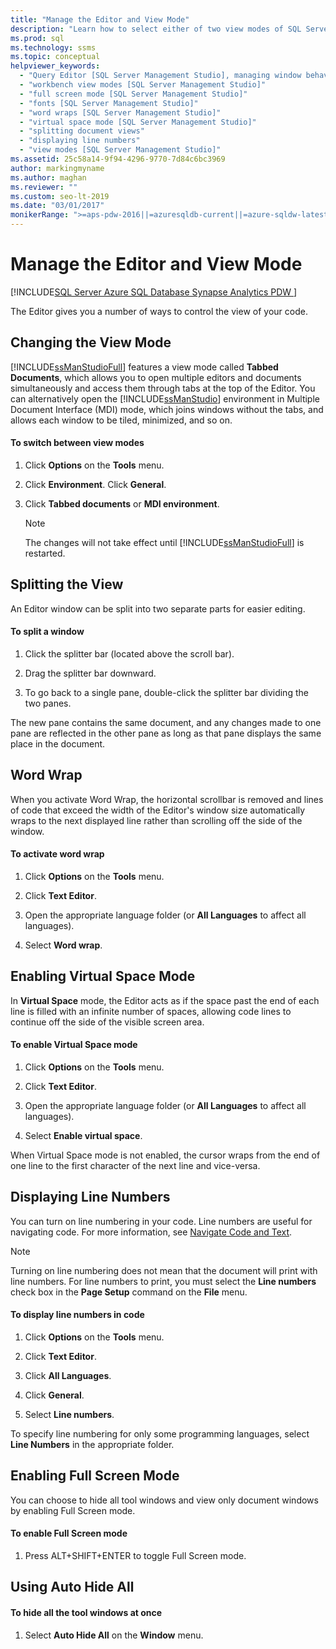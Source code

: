 ```yaml
---
title: "Manage the Editor and View Mode"
description: "Learn how to select either of two view modes of SQL Server Management Studio: Tabbed Documents mode and Multiple Document Interface mode. Learn also about split views, word wrap, Virtual Space mode, displaying line numbers, Full Screen mode, and Auto Hide All." 
ms.prod: sql
ms.technology: ssms
ms.topic: conceptual
helpviewer_keywords: 
  - "Query Editor [SQL Server Management Studio], managing window behavior"
  - "workbench view modes [SQL Server Management Studio]"
  - "full screen mode [SQL Server Management Studio]"
  - "fonts [SQL Server Management Studio]"
  - "word wraps [SQL Server Management Studio]"
  - "virtual space mode [SQL Server Management Studio]"
  - "splitting document views"
  - "displaying line numbers"
  - "view modes [SQL Server Management Studio]"
ms.assetid: 25c58a14-9f94-4296-9770-7d84c6bc3969
author: markingmyname
ms.author: maghan
ms.reviewer: ""
ms.custom: seo-lt-2019
ms.date: "03/01/2017"
monikerRange: ">=aps-pdw-2016||=azuresqldb-current||=azure-sqldw-latest||>=sql-server-2016||>=sql-server-linux-2017||=azuresqldb-mi-current"
---
```


# Manage the Editor and View Mode

[!INCLUDE[SQL Server Azure SQL Database Synapse Analytics PDW ](../../includes/applies-to-version/sql-asdb-asdbmi-asa-pdw.md)]

The Editor gives you a number of ways to control the view of your code.  

## Changing the View Mode  

[!INCLUDE[ssManStudioFull](../../includes/ssmanstudiofull-md.md)] features a view mode called **Tabbed Documents**, which allows you to open multiple editors and documents simultaneously and access them through tabs at the top of the Editor. You can alternatively open the [!INCLUDE[ssManStudio](../../includes/ssmanstudio-md.md)] environment in Multiple Document Interface (MDI) mode, which joins windows without the tabs, and allows each window to be tiled, minimized, and so on.  
  
#### To switch between view modes  
  
1.  Click **Options** on the **Tools** menu.  
  
2.  Click **Environment**. Click **General**.  
  
3.  Click **Tabbed documents** or **MDI environment**.  
  
    > [!NOTE]  
    >  The changes will not take effect until [!INCLUDE[ssManStudioFull](../../includes/ssmanstudiofull-md.md)] is restarted.  
  
## Splitting the View  
 An Editor window can be split into two separate parts for easier editing.  
  
#### To split a window  
  
1.  Click the splitter bar (located above the scroll bar).  
  
2.  Drag the splitter bar downward.  
  
3.  To go back to a single pane, double-click the splitter bar dividing the two panes.  
  
 The new pane contains the same document, and any changes made to one pane are reflected in the other pane as long as that pane displays the same place in the document.  
  
## Word Wrap  
 When you activate Word Wrap, the horizontal scrollbar is removed and lines of code that exceed the width of the Editor's window size automatically wraps to the next displayed line rather than scrolling off the side of the window.  
  
#### To activate word wrap  
  
1.  Click **Options** on the **Tools** menu.  
  
2.  Click **Text Editor**.  
  
3.  Open the appropriate language folder (or **All Languages** to affect all languages).  
  
4.  Select **Word wrap**.  
  
## Enabling Virtual Space Mode  
 In **Virtual Space** mode, the Editor acts as if the space past the end of each line is filled with an infinite number of spaces, allowing code lines to continue off the side of the visible screen area.  
  
#### To enable Virtual Space mode  
  
1.  Click **Options** on the **Tools** menu.  
  
2.  Click **Text Editor**.  
  
3.  Open the appropriate language folder (or **All Languages** to affect all languages).  
  
4.  Select **Enable virtual space**.  
  
 When Virtual Space mode is not enabled, the cursor wraps from the end of one line to the first character of the next line and vice-versa.  
  
## Displaying Line Numbers  
 You can turn on line numbering in your code. Line numbers are useful for navigating code. For more information, see [Navigate Code and Text](./navigate-code-and-text.md).  
  
> [!NOTE]  
>  Turning on line numbering does not mean that the document will print with line numbers. For line numbers to print, you must select the **Line numbers** check box in the **Page Setup** command on the **File** menu.  
  
#### To display line numbers in code  
  
1.  Click **Options** on the **Tools** menu.  
  
2.  Click **Text Editor**.  
  
3.  Click **All Languages**.  
  
4.  Click **General**.  
  
5.  Select **Line numbers**.  
  
 To specify line numbering for only some programming languages, select **Line Numbers** in the appropriate folder.  
  
## Enabling Full Screen Mode  
 You can choose to hide all tool windows and view only document windows by enabling Full Screen mode.  
  
#### To enable Full Screen mode  
  
1.  Press ALT+SHIFT+ENTER to toggle Full Screen mode.  
  
## Using Auto Hide All  
  
#### To hide all the tool windows at once  
  
1.  Select **Auto Hide All** on the **Window** menu.  
  
